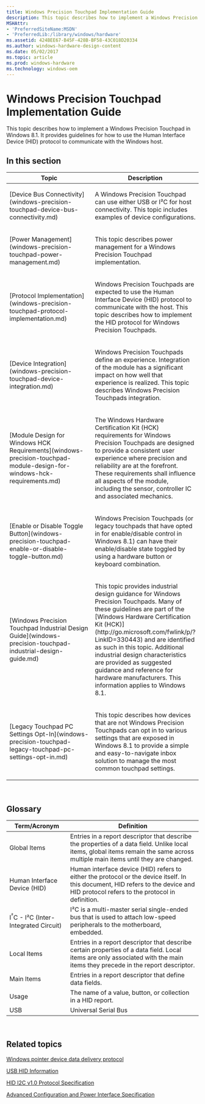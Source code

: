 ```yaml
---
title: Windows Precision Touchpad Implementation Guide
description: This topic describes how to implement a Windows Precision Touchpad in Windows 8.1. It provides guidelines for how to use the Human Interface Device (HID) protocol to communicate with the Windows host.
MSHAttr:
- 'PreferredSiteName:MSDN'
- 'PreferredLib:/library/windows/hardware'
ms.assetid: 424BEE67-B45F-428B-BF58-43C018D20334
ms.author: windows-hardware-design-content
ms.date: 05/02/2017
ms.topic: article
ms.prod: windows-hardware
ms.technology: windows-oem
---
```


# Windows Precision Touchpad Implementation Guide


This topic describes how to implement a Windows Precision Touchpad in Windows 8.1. It provides guidelines for how to use the Human Interface Device (HID) protocol to communicate with the Windows host.

## In this section


<table>
<colgroup>
<col width="50%" />
<col width="50%" />
</colgroup>
<thead>
<tr class="header">
<th>Topic</th>
<th>Description</th>
</tr>
</thead>
<tbody>
<tr class="odd">
<td><p>[Device Bus Connectivity](windows-precision-touchpad-device-bus-connectivity.md)</p></td>
<td><p>A Windows Precision Touchpad can use either USB or I²C for host connectivity. This topic includes examples of device configurations.</p></td>
</tr>
<tr class="even">
<td><p>[Power Management](windows-precision-touchpad-power-management.md)</p></td>
<td><p>This topic describes power management for a Windows Precision Touchpad implementation.</p></td>
</tr>
<tr class="odd">
<td><p>[Protocol Implementation](windows-precision-touchpad-protocol-implementation.md)</p></td>
<td><p>Windows Precision Touchpads are expected to use the Human Interface Device (HID) protocol to communicate with the host. This topic describes how to implement the HID protocol for Windows Precision Touchpads.</p></td>
</tr>
<tr class="even">
<td><p>[Device Integration](windows-precision-touchpad-device-integration.md)</p></td>
<td><p>Windows Precision Touchpads define an experience. Integration of the module has a significant impact on how well that experience is realized. This topic describes Windows Precision Touchpads integration.</p></td>
</tr>
<tr class="odd">
<td><p>[Module Design for Windows HCK Requirements](windows-precision-touchpad-module-design-for-windows-hck-requirements.md)</p></td>
<td><p>The Windows Hardware Certification Kit (HCK) requirements for Windows Precision Touchpads are designed to provide a consistent user experience where precision and reliability are at the forefront. These requirements shall influence all aspects of the module, including the sensor, controller IC and associated mechanics.</p></td>
</tr>
<tr class="even">
<td><p>[Enable or Disable Toggle Button](windows-precision-touchpad-enable-or-disable-toggle-button.md)</p></td>
<td><p>Windows Precision Touchpads (or legacy touchpads that have opted in for enable/disable control in Windows 8.1) can have their enable/disable state toggled by using a hardware button or keyboard combination.</p></td>
</tr>
<tr class="odd">
<td><p>[Windows Precision Touchpad Industrial Design Guide](windows-precision-touchpad-industrial-design-guide.md)</p></td>
<td><p>This topic provides industrial design guidance for Windows Precision Touchpads. Many of these guidelines are part of the [Windows Hardware Certification Kit (HCK)](http://go.microsoft.com/fwlink/p/?LinkID=330443) and are identified as such in this topic. Additional industrial design characteristics are provided as suggested guidance and reference for hardware manufacturers. This information applies to Windows 8.1.</p></td>
</tr>
<tr class="even">
<td><p>[Legacy Touchpad PC Settings Opt-In](windows-precision-touchpad-legacy-touchpad-pc-settings-opt-in.md)</p></td>
<td><p>This topic describes how devices that are not Windows Precision Touchpads can opt in to various settings that are exposed in Windows 8.1 to provide a simple and easy-to-navigate inbox solution to manage the most common touchpad settings.</p></td>
</tr>
</tbody>
</table>

 

## Glossary


| Term/Acronym                                    | Definition                                                                                                                                                                         |
|-------------------------------------------------|------------------------------------------------------------------------------------------------------------------------------------------------------------------------------------|
| Global Items                                    | Entries in a report descriptor that describe the properties of a data field. Unlike local items, global items remain the same across multiple main items until they are changed.   |
| Human Interface Device (HID)                    | Human interface device (HID) refers to either the protocol or the device itself. In this document, HID refers to the device and HID protocol refers to the protocol in definition. |
| I<sup>²</sup>C - I²C (Inter-Integrated Circuit) | I²C is a multi-master serial single-ended bus that is used to attach low-speed peripherals to the motherboard, embedded.                                                           |
| Local Items                                     | Entries in a report descriptor that describe certain properties of a data field. Local items are only associated with the main items they precede in the report descriptor.        |
| Main Items                                      | Entries in a report descriptor that define data fields.                                                                                                                            |
| Usage                                           | The name of a value, button, or collection in a HID report.                                                                                                                        |
| USB                                             | Universal Serial Bus                                                                                                                                                               |

 

## Related topics


[Windows pointer device data delivery protocol](http://go.microsoft.com/fwlink/p/?LinkID=324191)

[USB HID Information](http://go.microsoft.com/fwlink/p/?LinkID=155096)

[HID I2C v1.0 Protocol Specification](http://go.microsoft.com/fwlink/p/?LinkID=286770)

[Advanced Configuration and Power Interface Specification](http://www.acpi.info/spec.md)

 

 







